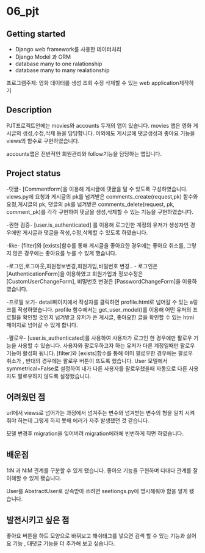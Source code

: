 # 06_pjt


## Getting started
- Django web framework를 사용한 데이터처리
- Django Model 과 ORM
- database many to one ralationship
- database many to many realationship

프로그램주제: 영화 데이터를 생성 조회 수정 삭제할 수 있는 web application제작하기


## Description

  PJT프로젝트안에는 movies와 accounts 두개의 앱이 있습니다.
  movies 앱은 영화 게시글의 생성,수정,삭제 등을 담당합니다.
  이외에도 게시글에 댓글생성과 좋아요 기능을 views의 함수로 구현하였습니다.

  accounts앱은 전반적인 회원관리와 follow기능을 담당하는 앱입니다.



## Project status
<movies>
-댓글-
[Commentform]을 이용해 게시글에 댓글을 달 수 있도록 구성하였습니다.
views.py에 요청과 게시글의 pk를 넘겨받은 comments_create(request,pk) 함수와
요청,게시글의 pk, 댓글의 pk를 넘겨받은 comments_delete(request, pk, comment_pk)를
각각 구현하여 댓글을 생성,삭제할 수 있는 기능을 구현하였습니다.

-권한 검증-
[user.is_authenticated] 를 이용해 로그인한 계정의 유저가 생성자인
경우에만 게시글과 댓글을 작성,수정,삭제할 수 있도록 하였습니다.

-like-
[filter]와 [exists]함수를 통해 게시글을 좋아요한 경우에는 좋아요 취소를,
그렇지 않은 경우에는 좋아요를 누를 수 있게 했습니다.

<accounts>

-로그인,로그아웃,회원정보변경,회원가입,비밀번호 변경.. -
로그인은  [AuthenticationForm]을 이용하였고
회원가입과 정보수정은[CustomUserChangeForm],
비밀번호 변경은 [PasswordChangeForm]을 이용하였습니다.

-프로필 보기-
detail페이지에서 작성자를 클릭하면 profile.html로 넘어갈 수 있는 a링크를 작성하였습니다.
profile 함수에서는 get_user_model()를 이용해 어떤 유저의 프로필을 확인할 것인지 넘겨받고
유저가 쓴 게시글, 좋아요한 글을 확인할 수 있는 html페이지로 넘어갈 수 있게 합니다.

-팔로우-
[user.is_authenticated]를 사용하여 사용자가 로그인 한 경우에만 팔로우 기능을 사용할 수 있습니다.
사용자와 팔로우하고자 하는 유저가 다른 계정일때만 팔로우 기능이 활성화 됩니다.
[filter]와 [exists]함수를 통해 이미 팔로우한 경우에는 팔로우 취소가 , 반대의 경우에는
팔로우 버튼이 뜨도록 했습니다.
User 모델에서 symmetrical=False로 설정하여 내가 다른 사용자를 팔로우했을때 자동으로 다른 사용자도 팔로우하지 않도록 설정했습니다.


## 어려웠던 점

url에서 views로 넘어가는 과정에서 넘겨주는 변수와 넘겨받는 변수의
형을 일치 시켜줘야 하는데 그렇게 하지 못해 에러가 자주 발생했던 것 같습니다.

모델 변경후 migration을 잊어버려 migration에러에 빈번하게 직면 하였습니다. 



## 배운점

1:N 과 N:M 관계를 구분할 수 있게 됐습니다.
좋아요 기능을 구현하며 다대다 관계를 잘 이해할 수 있게 됐습니다.

User를  AbstractUser로 상속받아 쓰려면 seetiongs.py에 명시해줘야 함을 알게 됐습니다.


## 발전시키고 싶은 점

좋아요 버튼을 하트 모양으로 바꿔보고 해쉬태그를 넣으면 검색 할 수 있는 기능과 싫어요 기능 , 대댓글 기능을 더 추가해 보고 싶습니다.